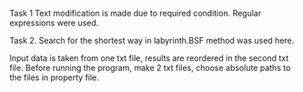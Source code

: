Task 1 
Text modification is made due to required condition. Regular expressions were used. 

Task 2. 
Search for the shortest way in labyrinth.BSF method was used here. 

Input data is taken from one txt file, results are reordered in the second txt file. 
Before running the program, make 2 txt files, choose absolute paths to the files in property file.
